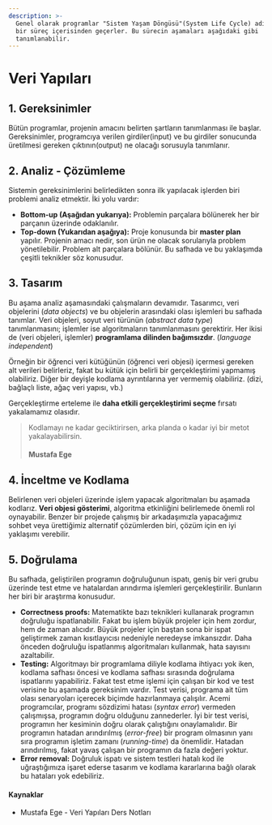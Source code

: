 ```yaml
---
description: >-
  Genel olarak programlar "Sistem Yaşam Döngüsü"(System Life Cycle) adı verilen
  bir süreç içerisinden geçerler. Bu sürecin aşamaları aşağıdaki gibi
  tanımlanabilir.
---
```


# Veri Yapıları

## 1. Gereksinimler

Bütün programlar, projenin amacını belirten şartların tanımlanması ile başlar. Gereksinimler, programcıya verilen girdiler\(input\) ve bu girdiler sonucunda üretilmesi gereken çıktının\(output\) ne olacağı sorusuyla tanımlanır.

## 2. Analiz - Çözümleme

Sistemin gereksinimlerini belirledikten sonra ilk yapılacak işlerden biri problemi analiz etmektir. İki yolu vardır:

* **Bottom-up \(Aşağıdan yukarıya\):** Problemin parçalara bölünerek her bir parçanın üzerinde odaklanılır.
* **Top-down \(Yukarıdan aşağıya\):** Proje konusunda bir **master plan** yapılır. Projenin amacı nedir, son ürün ne olacak sorularıyla problem yönetilebilir.  Problem alt parçalara bölünür. Bu safhada ve bu yaklaşımda çeşitli teknikler söz konusudur.

## 3. Tasarım

Bu aşama analiz aşamasındaki çalışmaların devamıdır. Tasarımcı, veri objelerini \(_data objects_\) ve bu objelerin arasındaki olası işlemleri bu safhada tanımlar. Veri objeleri, soyut veri türünün \(_abstract data type_\) tanımlanmasını; işlemler ise algoritmaların tanımlanmasını gerektirir. Her ikisi de \(veri objeleri, işlemler\) **programlama dilinden bağımsızdır**. \(_language independent_\)

Örneğin bir öğrenci veri kütüğünün  \(öğrenci veri objesi\) içermesi gereken alt verileri belirleriz, fakat bu kütük için belirli bir gerçekleştirimi yapmamış olabiliriz. Diğer bir deyişle kodlama ayrıntılarına yer vermemiş olabiliriz. \(dizi, bağlaçlı liste, ağaç veri yapısı, vb.\)

Gerçekleştirme erteleme ile **daha etkili gerçekleştirimi seçme** fırsatı yakalamamız olasıdır.

> Kodlamayı ne kadar geciktirirsen, arka planda o kadar iyi bir metot yakalayabilirsin.
>
> #### Mustafa Ege

## 4. İnceltme ve Kodlama

Belirlenen veri objeleri üzerinde işlem yapacak algoritmaları bu aşamada kodlarız. **Veri objesi gösterimi**, algoritma etkinliğini belirlemede önemli rol oynayabilir. Benzer bir projede çalışmış bir arkadaşımızla yapacağımız sohbet veya ürettiğimiz alternatif çözümlerden biri, çözüm için en iyi yaklaşımı verebilir.

## 5. Doğrulama

Bu safhada, geliştirilen programın doğruluğunun ispatı, geniş bir veri grubu üzerinde test etme ve hatalardan arındırma işlemleri gerçekleştirilir. Bunların her biri bir araştırma konusudur.

* **Correctness proofs:** Matematikte bazı teknikleri kullanarak programın doğruluğu ispatlanabilir. Fakat bu işlem büyük projeler için hem zordur, hem de zaman alıcıdır. Büyük projeler için baştan sona bir ispat geliştirmek zaman kısıtlayıcısı nedeniyle neredeyse imkansızdır. Daha önceden doğruluğu ispatlanmış algoritmaları kullanmak, hata sayısını azaltabilir.
* **Testing:** Algoritmayı bir programlama diliyle kodlama ihtiyacı yok iken, kodlama safhası öncesi ve kodlama safhası sırasında doğrulama ispatlarını yapabiliriz. Fakat test etme işlemi için çalışan bir kod ve test verisine bu aşamada gereksinim vardır. Test verisi, programa ait tüm olası senaryoları içerecek biçimde hazırlanmaya çalışılır. Acemi programcılar, programı sözdizimi hatası \(_syntax error_\) vermeden çalışmışsa, programın doğru olduğunu zannederler. İyi bir test verisi, programın her kesiminin doğru olarak çalıştığını onaylamalıdır. Bir programın hatadan arındırılmış \(_error-free_\) bir program olmasının yanı sıra programın işletim zamanı \(_running-time_\) da önemlidir. Hatadan arındırılmış, fakat yavaş çalışan bir programın da fazla değeri yoktur.
* **Error removal:** Doğruluk ispatı ve sistem testleri hatalı kod ile uğraştığımıza işaret ederse tasarım ve kodlama kararlarına bağlı olarak bu hataları yok edebiliriz.

#### Kaynaklar

* Mustafa Ege - Veri Yapıları Ders Notları

